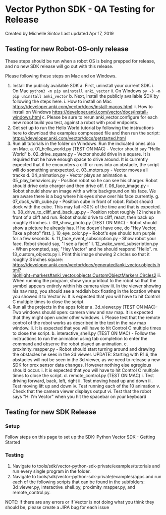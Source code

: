 # Vector Python SDK - QA Testing for Release
Created by Michelle Sintov Last updated Apr 17, 2019

## Testing for new Robot-OS-only release
These steps should be run when a robot OS is being prepped for release, and no new SDK release will go out with this release.

Please following these steps on Mac and on Windows.

1. Install the publicly available SDK
    a. First, uninstall your current SDK.
        i. On Mac
           `python3 -m pip uninstall anki_vector`
        ii. On Windows
           `py -3 -m pip uninstall anki_vector`
    b. Next, install the publicly available SDK by following the steps here.
        i. How to install on Mac https://developer.anki.com/vector/docs/install-macos.html
        ii. How to install on Windows https://developer.anki.com/vector/docs/install-windows.html
    c. Please be sure to rerun anki_vector.configure for each new robot build you test, against a robot with prod endpoints. 
2. Get set up to run the Hello World tutorial by following the instructions here to download the examples compressed file and then run the script: https://developer.anki.com/vector/docs/getstarted.html
3. Run all tutorials in the folder on Windows. Run the indicated ones also on Mac.
    a. 01_hello_world.py (TEST ON MAC) - Vector should say "Hello World"
    b. 02_drive_square.py - Vector should drive in a square. It is required that he have enough space to drive around. It is currently expected that if he encounters a cliff or runs into an obstacle, the script will do something unexpected.
    c. 03_motors.py - Vector moves all tracks
    d. 04_animation.py - Vector plays an animation
    e. 05_play_behaviors.py - Position robot so he can see his charger. Robot should drive onto charger and then drive off.
    f. 06_face_image.py - Robot should show an image with a white background on his face. We are aware there is a bug where his eyes show over his face currently.
    g. 07_dock_with_cube.py - Position cube in front of robot. Robot should dock with the cube. This may fail ~30% of the time and that is expected.
    h. 08_drive_to_cliff_and_back_up.py - Position robot roughly 12 inches in front of a cliff and run. Robot should drive to cliff, react, then back up roughly 6 inches.
    i. 09_show_photo.py (TEST ON MAC) - Robot should show a picture he already has. If he doesn't have one, do "Hey Vector, Take a photo" first.
    j. 10_eye_color.py - Robot's eye should turn purple for a few seconds.
    k. 11_face_event_subscription.py - Show robot your face. Robot should say, "I see a face!"
    l. 12_wake_word_subscription.py - When prompted, say, "Hey Vector" and he should respond "Hello".
    m. 13_custom_objects.py
        i. Print this image showing 2 circles so that it roughly 3 inches square: https://developer.anki.com/vector/docs/generated/anki_vector.objects.html?highlight=markers#anki_vector.objects.CustomObjectMarkers.Circles2
        ii. When running the program, show your printout to the robot so that the symbol appears entirely within his camera view
        iii. In the viewer showing his nav map, you should see a reddish box floating in the location where you showed it to Vector
        iv. It is expected that you will have to hit Control C multiple times to close the script.
4. Run all the projects in the apps folder
    a. 3d_viewer.py (TEST ON MAC)- Two windows should open: camera view and nav map. It is expected that they might open under other windows.
        i. Please test that the remote control of the robot works as described in the text in the nav map window. 
        ii. It is expected that you will have to hit Control C multiple times to close the script.
    b. interactive_shell.py (TEST ON MAC) - Follow the instructions to run the animation using tab completion to enter the command and observe the robot played an animation.
    c. proximity_mapper.py - Robot should start turning around and drawing the obstacles he sees in the 3d viewer. UPDATE: Starting with R1.6, the obstacles will not be seen in the 3d viewer, as we need to release a new SDK for prox sensor data changes. However nothing else egregious should occur.
        i. It is expected that you will have to hit Control C multiple times to close the script.
    d. remote_control.py (TEST ON MAC)
        i. Test driving forward, back, left, right
        ii. Test moving head up and down
        iii. Test moving lift up and down
        iv. Test running each of the 10 animation
        v. Check that the camera viewer displays output
        vi. Test that the robot says "Hi I'm Vector" when you hit the spacebar on your keyboard

## Testing for new SDK Release
### Setup
Follow steps on this page to set up the SDK: Python Vector SDK - Getting Started

### Testing
1. Navigate to tools/sdk/vector-python-sdk-private/examples/tutorials and run every single program in the folder.
2. Navigate to tools/sdk/vector-python-sdk-private/examples/apps and run each of the following scripts that can be found in the subfolders: 3d_viewer.py,  interactive_shell.py, proximity_mapper.py, and remote_control.py.


NOTE: If there are any errors or if Vector is not doing what you think they should be, please create a JIRA bug for each issue